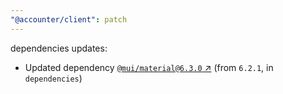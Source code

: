 ```yaml
---
"@accounter/client": patch
---
```

dependencies updates:
  - Updated dependency [`@mui/material@6.3.0` ↗︎](https://www.npmjs.com/package/@mui/material/v/6.3.0) (from `6.2.1`, in `dependencies`)
